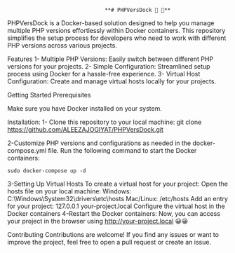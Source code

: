                                    **# PHPVersDock 🐳 🐳**

PHPVersDock is a Docker-based solution designed to help you manage multiple PHP versions effortlessly within Docker containers. This repository simplifies the setup process for developers who need to work with different PHP versions across various projects.

Features
1- Multiple PHP Versions: Easily switch between different PHP versions for your projects.
2- Simple Configuration: Streamlined setup process using Docker for a hassle-free experience.
3- Virtual Host Configuration: Create and manage virtual hosts locally for your projects.

Getting Started
Prerequisites

Make sure you have Docker installed on your system.

Installation:
1- Clone this repository to your local machine:
git clone https://github.com/ALEEZAJOGIYAT/PHPVersDock.git

2-Customize PHP versions and configurations as needed in the docker-compose.yml file.
    Run the following command to start the Docker containers:
<!-- sudo for linux users -->
    sudo docker-compose up -d 
3-Setting Up Virtual Hosts
To create a virtual host for your project:
    Open the hosts file on your local machine:
    Windows: C:\Windows\System32\drivers\etc\hosts
    Mac/Linux: /etc/hosts
        Add an entry for your project:
        127.0.0.1   your-project.local
Configure the virtual host in the Docker containers
4-Restart the Docker containers:
    Now, you can access your project in the browser using http://your-project.local 😀😀

Contributing
Contributions are welcome! If you find any issues or want to improve the project, feel free to open a pull request or create an issue.

